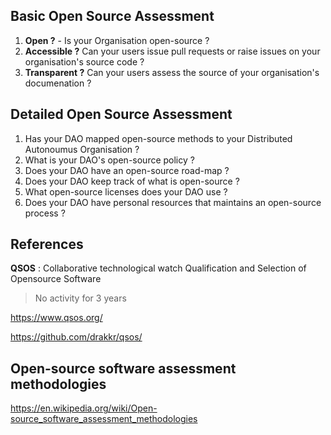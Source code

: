 ## Basic Open Source Assessment

1. **Open ?** - Is your Organisation open-source ?
1. **Accessible ?** Can your users issue pull requests or raise issues on your organisation's source code ?
1. **Transparent ?** Can your users assess the source of your organisation's documenation ?

## Detailed Open Source Assessment

1. Has your DAO mapped open-source methods to your Distributed Autonoumus Organisation ?
2. What is your DAO's open-source policy ?
2. Does your DAO have an open-source road-map ?
3. Does your DAO keep track of what is open-source ?
4. What open-source licenses does your DAO use ?
4. Does your DAO have personal resources that maintains an open-source process ?

## References

**QSOS** : Collaborative technological watch Qualification and Selection of Opensource Software
> No activity for 3 years

https://www.qsos.org/

https://github.com/drakkr/qsos/

## Open-source software assessment methodologies

https://en.wikipedia.org/wiki/Open-source_software_assessment_methodologies
